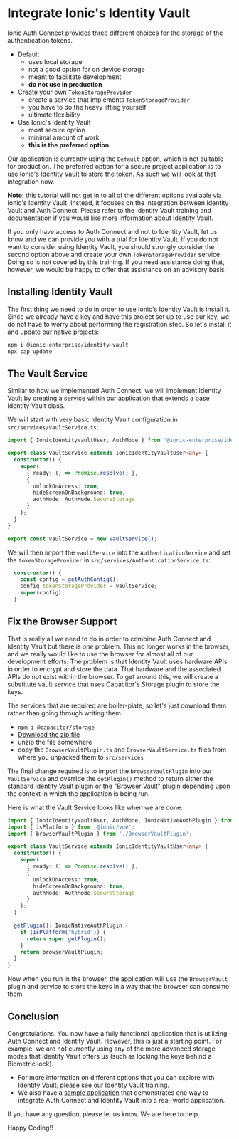 # Integrate Ionic's Identity Vault

Ionic Auth Connect provides three different choices for the storage of the authentication tokens.

- Default
  - uses local storage
  - not a good option for on device storage
  - meant to facilitate development
  - **do not use in production**
- Create your own `TokenStorageProvider`
  - create a service that implements `TokenStorageProvider`
  - you have to do the heavy lifting yourself
  - ultimate flexibility
- Use Ionic's Identity Vault
  - most secure option
  - minimal amount of work
  - **this is the preferred option**

Our application is currently using the `Default` option, which is not suitable for production. The preferred option for a secure project application is to use Ionic's Identity Vault to store the token. As such we will look at that integration now.

**Note:** this tutorial will not get in to all of the different options available via Ionic's Identity Vault. Instead, it focuses on the integration between Identity Vault and Auth Connect. Please refer to the Identity Vault training and documentation if you would like more information about Identity Vault.

If you only have access to Auth Connect and not to Identity Vault, let us know and we can provide you with a trial for Identity Vault. If you do not want to consider using Identity Vault, you should strongly consider the second option above and create your own `TokenStorageProvider` service. Doing so is not covered by this training. If you need assistance doing that, however, we would be happy to offer that assistance on an advisory basis.

## Installing Identity Vault

The first thing we need to do in order to use Ionic's Identity Vault is install it. Since we already have a key and have this project set up to use our key, we do not have to worry about performing the registration step. So let's install it and update our native projects:

```bash
npm i @ionic-enterprise/identity-vault
npx cap update
```

## The Vault Service

Similar to how we implemented Auth Connect, we will implement Identity Vault by creating a service within our application that extends a base Identity Vault class.

We will start with very basic Identity Vault configuration in `src/services/VaultService.ts`:

```TypeScript
import { IonicIdentityVaultUser, AuthMode } from '@ionic-enterprise/identity-vault';

export class VaultService extends IonicIdentityVaultUser<any> {
  constructor() {
    super(
      { ready: () => Promise.resolve() },
      {
        unlockOnAccess: true,
        hideScreenOnBackground: true,
        authMode: AuthMode.SecureStorage
      }
    );
  }
}

export const vaultService = new VaultService();
```

We will then import the `vaultService` into the `AuthenticationService` and set the `tokenStorageProvider` in `src/services/AuthenticationService.ts`:

```TypeScript
  constructor() {
    const config = getAuthConfig();
    config.tokenStorageProvider = vaultService;
    super(config);
  }
```

## Fix the Browser Support

That is really all we need to do in order to combine Auth Connect and Identity Vault but there is _one_ problem. This no longer works in the browser, and we really would like to use the browser for almost all of our development efforts. The problem is that Identity Vault uses hardware APIs in order to encrypt and store the data. That hardware and the associated APIs do not exist within the browser. To get around this, we will create a substitute vault service that uses Capacitor's Storage plugin to store the keys.

The services that are required are boiler-plate, so let's just download them rather than going through writing them:

- `npm i @capacitor/storage`
- <a download href="/assets/packages/ionic-vue/browser-vault.zip">Download the zip file</a>
- unzip the file somewhere
- copy the `BrowserVaultPlugin.ts` and `BrowserVaultService.ts` files from where you unpacked them to `src/services`

The final change required is to import the `browserVaultPlugin` into our `VaultService` and override the `getPlugin()` method to return either the standard Identity Vault plugin or the "Browser Vault" plugin depending upon the context in which the application is being run.

Here is what the Vault Service looks like when we are done:

```TypeScript
import { IonicIdentityVaultUser, AuthMode, IonicNativeAuthPlugin } from '@ionic-enterprise/identity-vault';
import { isPlatform } from '@ionic/vue';
import { browserVaultPlugin } from './BrowserVaultPlugin';

export class VaultService extends IonicIdentityVaultUser<any> {
  constructor() {
    super(
      { ready: () => Promise.resolve() },
      {
        unlockOnAccess: true,
        hideScreenOnBackground: true,
        authMode: AuthMode.SecureStorage
      }
    );
  }

  getPlugin(): IonicNativeAuthPlugin {
    if (isPlatform('hybrid')) {
      return super.getPlugin();
    }
    return browserVaultPlugin;
  }
}
```

Now when you run in the browser, the application will use the `BrowserVault` plugin and service to store the keys in a way that the browser can consume them.

## Conclusion

Congratulations. You now have a fully functional application that is utilizing Auth Connect and Identity Vault. However, this is just a starting point. For example, we are not currently using any of the more advanced storage modes that Identity Vault offers us (such as locking the keys behind a Biometric lock).

- For more information on different options that you can explore with Identity Vault, please see our [Identity Vault training](course/identity-vault/tabs/vue/page/0).
- We also have a <a href="https://github.com/ionic-team/tea-taster-vue/tree/feature/auth-connect" target="_blank">sample application</a> that demonstrates one way to integrate Auth Connect and Identity Vault into a real-world application.

If you have any question, please let us know. We are here to help.

Happy Coding!!
